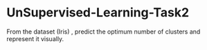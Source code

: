 # UnSupervised-Learning-Task2
From the dataset (Iris) , predict the optimum number of clusters and represent it visually.
